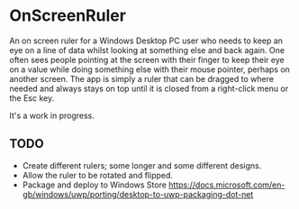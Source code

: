 # OnScreenRuler
An on screen ruler for a Windows Desktop PC user who needs to keep an eye on a line of data whilst looking at something else and back again. One often sees people pointing at the screen with their finger to keep their eye on a value while doing something else with their mouse pointer, perhaps on another screen. The app is simply a ruler that can be dragged to where needed and always stays on top until it is closed from a right-click menu or the Esc key.

It's a work in progress.
## TODO
* Create different rulers; some longer and some different designs.
* Allow the ruler to be rotated and flipped.
* Package and deploy to Windows Store https://docs.microsoft.com/en-gb/windows/uwp/porting/desktop-to-uwp-packaging-dot-net
